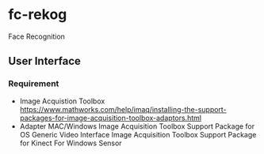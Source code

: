 # fc-rekog
Face Recognition


## User Interface 
### Requirement
   - Image Acquistion Toolbox
        https://www.mathworks.com/help/imaq/installing-the-support-packages-for-image-acquisition-toolbox-adaptors.html
   - Adapter MAC/Windows
        Image Acquisition Toolbox Support Package for OS Generic Video Interface
        Image Acquisition Toolbox Support Package for Kinect For Windows Sensor 